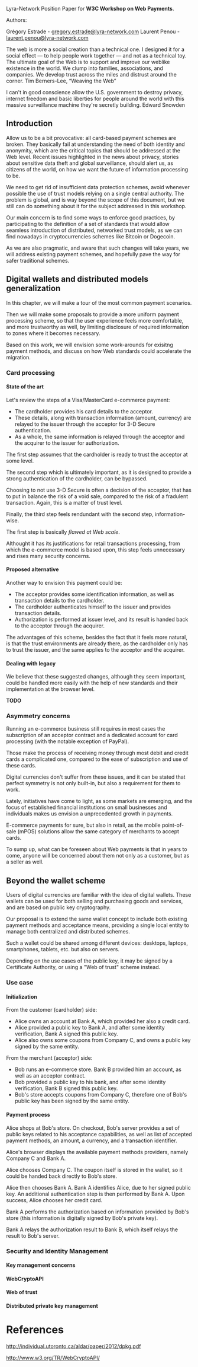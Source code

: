 Lyra-Network Position Paper for **W3C Workshop on Web Payments**.

Authors:

Grégory Estrade - gregory.estrade@lyra-network.com
Laurent Penou - laurent.penou@lyra-network.com


The web is more a social creation than a technical one. I designed
it for a social effect — to help people work together — and not as
a technical toy. The ultimate goal of the Web is to support and
improve our weblike existence in the world. We clump into families,
associations, and companies. We develop trust across the miles and
distrust around the corner.
Tim Berners-Lee, “Weaving the Web”

I can't in good conscience allow the U.S. government to destroy privacy, internet freedom and basic liberties for people around the world with this massive surveillance machine they're secretly building.
Edward Snowden

## Introduction

Allow us to be a bit provocative: all card-based payment schemes are broken. They basically fail at understanding the need of both identity and anonymity, which are the critical topics that should be addressed at the Web level. Recent issues highlighted in the news about privacy, stories about sensitive data theft and global surveillance, should alert us, as citizens of the world, on how we want the future of information processing to be.

We need to get rid of insufficient data protection schemes, avoid whenever possible the use of trust models relying on a single central authority. The problem is global, and is way beyond the scope of this document, but we still can do something about it for the subject addressed in this workshop.

Our main concern is to find some ways to enforce good practices, by participating to the definition of a set of standards that would allow seamless introduction of distributed, networked trust models, as we can find nowadays in cryptocurrencies schemes like Bitcoin or Dogecoin.

As we are also pragmatic, and aware that such changes will take years, we will address existing payment schemes, and hopefully pave the way for safer traditional schemes.

## Digital wallets and distributed models generalization

In this chapter, we will make a tour of the most common payment scenarios. 

Then we will make some proposals to provide a more uniform payment processing scheme, so that the user experience feels more comfortable, and more trustworthy as well, by limiting disclosure of required information to zones where it becomes necessary.

Based on this work, we will envision some work-arounds for exisitng payment methods, and discuss on how Web standards could accelerate the migration.

### Card processing

#### State of the art

Let's review the steps of a Visa/MasterCard e-commerce payment:
* The cardholder provides his card details to the acceptor.
* These details, along with transaction information (amount, currency) are relayed to the issuer through the acceptor for 3-D Secure authentication. 
* As a whole, the same information is relayed through the acceptor and the acquirer to the issuer for authorization.

The first step assumes that the cardholder is ready to trust the acceptor at some level.

The second step which is ultimately important, as it is designed to provide a strong authentication of the cardholder, can be bypassed. 

Choosing to not use 3-D Secure is often a decision of the acceptor, that has to put in balance the risk of a void sale, compared to the risk of a fradulent transaction. Again, this is a matter of trust level.

Finally, the third step feels rendundant with the second step, information-wise.

The first step is basically *flawed at Web scale*.

Althought it has its justifications for retail transactions processing, from which the e-commerce model is based upon, this step feels unnecessary and rises many security concerns.

#### Proposed alternative

Another way to envision this payment could be:
* The acceptor provides some identification information, as well as transaction details to the cardholder.
* The cardholder authenticates himself to the issuer and provides transaction details.
* Authorization is performed at issuer level, and its result is handed back to the acceptor through the acquirer.

The advantages of this scheme, besides the fact that it feels more natural, is that the trust environments are already there, as the cardholder only has to trust the issuer, and the same applies to the acceptor and the acquirer.

#### Dealing with legacy

We believe that these suggested changes, although they seem important, could be handled more easily with the help of new standards and their implementation at the browser level.

**TODO**

### Asymmetry concerns

Running an e-commerce business still requires in most cases the subscription of an acceptor contract and a dedicated account for card processing (with the notable exception of PayPal).

Those make the process of receiving money through most debit and credit cards a complicated one, compared to the ease of subscription and use of these cards.

Digital currencies don't suffer from these issues, and it can be stated that perfect symmetry is not only built-in, but also a requirement for them to work.

Lately, initiatives have come to light, as some markets are emerging, and the focus of established financial institutions on small businesses and individuals makes us envision a unprecedented growth in payments.

E-commerce payments for sure, but also in retail, as the mobile point-of-sale (mPOS) solutions allow the same category of merchants to accept cards.

To sump up, what can be foreseen about Web payments is that in years to come, anyone will be concerned about them not only as a customer, but as a seller as well.

## Beyond the wallet scheme

Users of digital currencies are familiar with the idea of digital wallets. These wallets can be used for both selling and purchasing goods and services, and are based on public key cryptography.

Our proposal is to extend the same wallet concept to include both existing payment methods and acceptance means, providing a single local entity to manage both centralized and distributed schemes.

Such a wallet could be shared among different devices: desktops, laptops, smartphones, tablets, etc. but also on servers.

Depending on the use cases of the public key, it may be signed by a Certificate Authority, or using a "Web of trust" scheme instead.

### Use case

#### Initialization

From the customer (cardholder) side:
* Alice owns an account at Bank A, which provided her also a credit card.
* Alice provided a public key to Bank A, and after some identity verification, Bank A signed this public key.
* Alice also owns some coupons from Company C, and owns a public key signed by the same entity.

From the merchant (acceptor) side:
* Bob runs an e-commerce store. Bank B provided him an account, as well as an acceptor contract.
* Bob provided a public key to his bank, and after some identity verification, Bank B signed this public key.
* Bob's store accepts coupons from Company C, therefore one of Bob's public key has been signed by the same entity.

#### Payment process

Alice shops at Bob's store. On checkout, Bob's server provides a set of public keys related to his acceptance capabilities, as well as list of accepted payment methods, an amount, a currency, and a transaction identifier.

Alice's browser displays the available payment methods providers, namely Company C and Bank A.

Alice chooses Company C. The coupon itself is stored in the wallet, so it could be handed back directly to Bob's store.

Alice then chooses Bank A. Bank A identifies Alice, due to her signed public key. An additional authentication step is then performed by Bank A. Upon success, Alice chooses her credit card.

Bank A performs the authorization based on information provided by Bob's store (this information is digitally signed by Bob's private key).

Bank A relays the authorization result to Bank B, which itself relays the result to Bob's server.

### Security and Identity Management

#### Key management concerns

#### WebCryptoAPI

#### Web of trust

#### Distributed private key management

# References

http://individual.utoronto.ca/aldar/paper/2012/dpkg.pdf

http://www.w3.org/TR/WebCryptoAPI/
